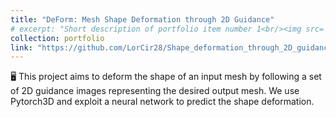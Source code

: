 ```yaml
---
title: "DeForm: Mesh Shape Deformation through 2D Guidance"
# excerpt: "Short description of portfolio item number 1<br/><img src='/images/500x300.png'>"
collection: portfolio
link: "https://github.com/LorCir28/Shape_deformation_through_2D_guidance"
---
```


🖥 This project aims to deform the shape of an input mesh by following a set of 2D guidance images representing the desired output mesh. We use Pytorch3D and exploit a neural network to predict the shape deformation.